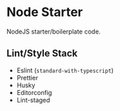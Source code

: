 # Node Starter

NodeJS starter/boilerplate code.

## Lint/Style Stack

- Eslint (`standard-with-typescript`)
- Prettier
- Husky
- Editorconfig
- Lint-staged
